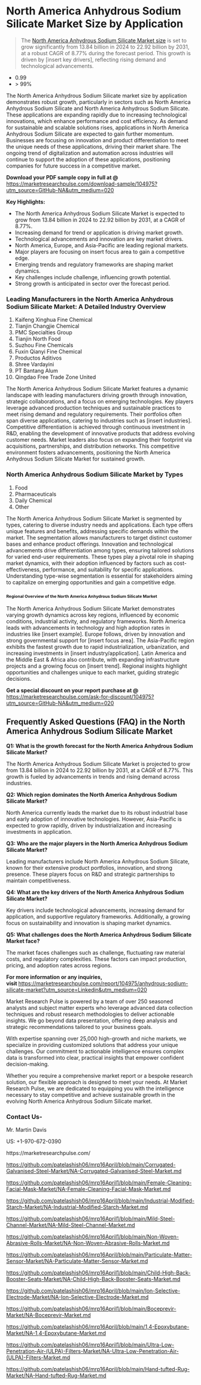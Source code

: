 <h1>North America Anhydrous Sodium Silicate Market&nbsp;Size by Application</h1><blockquote><p>The <a href="https://marketresearchpulse.com/download-sample/104975?utm_source=GitHub-NA&amp;utm_medium=020">North America Anhydrous Sodium Silicate Market size</a> is set to grow significantly from 13.84 billion in 2024 to 22.92 billion by 2031, at a robust CAGR of 8.77% during the forecast period. This growth is driven by [insert key drivers], reflecting rising demand and technological advancements.</p></blockquote><ul><li>0.99<li> > 99%</li></ul><p>The North America Anhydrous Sodium Silicate market size by application demonstrates robust growth, particularly in sectors such as North America Anhydrous Sodium Silicate and North America Anhydrous Sodium Silicate. These applications are expanding rapidly due to increasing technological innovations, which enhance performance and cost efficiency. As demand for sustainable and scalable solutions rises, applications in North America Anhydrous Sodium Silicate are expected to gain further momentum. Businesses are focusing on innovation and product differentiation to meet the unique needs of these applications, driving their market share. The ongoing trend of digitalization and automation across industries will continue to support the adoption of these applications, positioning companies for future success in a competitive market.</p><p><strong>Download your PDF sample copy in full at @ </strong><a href="https://marketresearchpulse.com/download-sample/104975?utm_source=GitHub-NA&amp;utm_medium=020">https://marketresearchpulse.com/download-sample/104975?utm_source=GitHub-NA&amp;utm_medium=020</a></p><p><strong>Key Highlights: </strong></p><ul><li>The North America Anhydrous Sodium Silicate Market is expected to grow from 13.84 billion in 2024 to 22.92 billion by 2031, at a CAGR of 8.77%.</li><li>Increasing demand for trend or application is driving market growth.</li><li>Technological advancements and innovation are key market drivers.</li><li>North America, Europe, and Asia-Pacific are leading regional markets.</li><li>Major players are focusing on insert focus area to gain a competitive edge.</li><li>Emerging trends and regulatory frameworks are shaping market dynamics.</li><li>Key challenges include challenge, influencing growth potential.</li><li>Strong growth is anticipated in sector over the forecast period.</li></ul><h3>Leading Manufacturers in the North America Anhydrous Sodium Silicate Market: A Detailed Industry Overview</h3><ol><li>Kaifeng Xinghua Fine Chemical</li><li>Tianjin Changjie Chemical</li><li>PMC Specialties Group</li><li>Tianjin North Food</li><li>Suzhou Fine Chemicals</li><li>Fuxin Qianyi Fine Chemical</li><li>Productos Aditivos</li><li>Shree Vardayini</li><li>PT Bantang Alum</li><li>Qingdao Free Trade Zone United</li></ol><div class="flex max-w-full flex-col flex-grow"><div class="min-h-8 text-message flex w-full flex-col items-end gap-2 whitespace-normal break-words [.text-message+&amp;]:mt-5" dir="auto" data-message-author-role="assistant" data-message-id="fd8432e4-4910-450d-b182-61b7bfb0a01f" data-message-model-slug="gpt-4o"><div class="flex w-full flex-col gap-1 empty:hidden first:pt-[3px]"><div class="markdown prose w-full break-words dark:prose-invert light"><p>The North America Anhydrous Sodium Silicate Market features a dynamic landscape with leading manufacturers driving growth through innovation, strategic collaborations, and a focus on emerging technologies. Key players leverage advanced production techniques and sustainable practices to meet rising demand and regulatory requirements. Their portfolios often span diverse applications, catering to industries such as [insert industries]. Competitive differentiation is achieved through continuous investment in R&amp;D, enabling the development of innovative products that address evolving customer needs. Market leaders also focus on expanding their footprint via acquisitions, partnerships, and distribution networks. This competitive environment fosters advancements, positioning the North America Anhydrous Sodium Silicate Market for sustained growth.</p></div></div></div></div><h3>North America Anhydrous Sodium Silicate Market by Types</h3><ol><li>Food<li> Pharmaceuticals<li> Daily Chemical<li> Other</li></ol><div class="flex max-w-full flex-col flex-grow"><div class="min-h-8 text-message flex w-full flex-col items-end gap-2 whitespace-normal break-words [.text-message+&amp;]:mt-5" dir="auto" data-message-author-role="assistant" data-message-id="084470be-0bb7-4664-bddf-5156b4f41249" data-message-model-slug="gpt-4o-mini"><div class="flex w-full flex-col gap-1 empty:hidden first:pt-[3px]"><div class="markdown prose w-full break-words dark:prose-invert light"><p>The North America Anhydrous Sodium Silicate Market is segmented by types, catering to diverse industry needs and applications. Each type offers unique features and benefits, addressing specific demands within the market. The segmentation allows manufacturers to target distinct customer bases and enhance product offerings. Innovation and technological advancements drive differentiation among types, ensuring tailored solutions for varied end-user requirements. These types play a pivotal role in shaping market dynamics, with their adoption influenced by factors such as cost-effectiveness, performance, and suitability for specific applications. Understanding type-wise segmentation is essential for stakeholders aiming to capitalize on emerging opportunities and gain a competitive edge.</p></div></div></div></div><h3><span style="font-size: 11px;">Regional Overview of the North America Anhydrous Sodium Silicate Market</span></h3><div class="flex max-w-full flex-col flex-grow"><div class="min-h-8 text-message flex w-full flex-col items-end gap-2 whitespace-normal break-words [.text-message+&amp;]:mt-5" dir="auto" data-message-author-role="assistant" data-message-id="e9038762-ce64-4e30-91c9-9bd413514231" data-message-model-slug="gpt-4o-mini"><div class="flex w-full flex-col gap-1 empty:hidden first:pt-[3px]"><div class="markdown prose w-full break-words dark:prose-invert light"><p>The North America Anhydrous Sodium Silicate Market demonstrates varying growth dynamics across key regions, influenced by economic conditions, industrial activity, and regulatory frameworks. North America leads with advancements in technology and high adoption rates in industries like [insert example]. Europe follows, driven by innovation and strong governmental support for [insert focus area]. The Asia-Pacific region exhibits the fastest growth due to rapid industrialization, urbanization, and increasing investments in [insert industry/application]. Latin America and the Middle East &amp; Africa also contribute, with expanding infrastructure projects and a growing focus on [insert trend]. Regional insights highlight opportunities and challenges unique to each market, guiding strategic decisions.</p></div></div></div></div><p><strong>Get a special discount on your report purchase at @ </strong><a href="https://marketresearchpulse.com/ask-for-discount/104975?utm_source=GitHub-NA&amp;utm_medium=020">https://marketresearchpulse.com/ask-for-discount/104975?utm_source=GitHub-NA&amp;utm_medium=020</a></p><h2>Frequently Asked Questions (FAQ) in the North America Anhydrous Sodium Silicate Market</h2><p><strong>Q1: What is the growth forecast for the North America Anhydrous Sodium Silicate Market?</strong></p><p>The North America Anhydrous Sodium Silicate Market is projected to grow from 13.84 billion in 2024 to 22.92 billion by 2031, at a CAGR of 8.77%. This growth is fueled by advancements in trends and rising demand across industries.</p><p><strong>Q2: Which region dominates the North America Anhydrous Sodium Silicate Market?</strong></p><p>North America currently leads the market due to its robust industrial base and early adoption of innovative technologies. However, Asia-Pacific is expected to grow rapidly, driven by industrialization and increasing investments in application.</p><p><strong>Q3: Who are the major players in the North America Anhydrous Sodium Silicate Market?</strong></p><p>Leading manufacturers include North America Anhydrous Sodium Silicate, known for their extensive product portfolios, innovation, and strong presence. These players focus on R&amp;D and strategic partnerships to maintain competitiveness.</p><p><strong>Q4: What are the key drivers of the North America Anhydrous Sodium Silicate Market?</strong></p><p>Key drivers include technological advancements, increasing demand for application, and supportive regulatory frameworks. Additionally, a growing focus on sustainability and innovation is shaping market dynamics.</p><p><strong>Q5: What challenges does the North America Anhydrous Sodium Silicate Market face?</strong></p><p>The market faces challenges such as challenge, fluctuating raw material costs, and regulatory complexities. These factors can impact production, pricing, and adoption rates across regions.</p><p><strong>For more information or any inquiries, visit&nbsp;</strong><a href="https://marketresearchpulse.com/report/104975/anhydrous-sodium-silicate-market?utm_source=Linkedin&utm_medium=020">https://marketresearchpulse.com/report/104975/anhydrous-sodium-silicate-market?utm_source=Linkedin&utm_medium=020</a></p><p>Market Research Pulse is powered by a team of over 250 seasoned analysts and subject matter experts who leverage advanced data collection techniques and robust research methodologies to deliver actionable insights. We go beyond data presentation, offering deep analysis and strategic recommendations tailored to your business goals.</p><p>With expertise spanning over 25,000 high-growth and niche markets, we specialize in providing customized solutions that address your unique challenges. Our commitment to actionable intelligence ensures complex data is transformed into clear, practical insights that empower confident decision-making.</p><p>Whether you require a comprehensive market report or a bespoke research solution, our flexible approach is designed to meet your needs. At Market Research Pulse, we are dedicated to equipping you with the intelligence necessary to stay competitive and achieve sustainable growth in the evolving North America Anhydrous Sodium Silicate market.</p><h3><strong>Contact Us-</strong></h3><p>Mr. Martin Davis</p><p>US: +1-970-672-0390</p><p>https://marketresearchpulse.com/</p><p><a href="https://github.com/patelashish06/mrp16April/blob/main/Corrugated-Galvanised-Steel-Market/NA-Corrugated-Galvanised-Steel-Market.md">https://github.com/patelashish06/mrp16April/blob/main/Corrugated-Galvanised-Steel-Market/NA-Corrugated-Galvanised-Steel-Market.md</a></p><p><a href="https://github.com/patelashish06/mrp16April1/blob/main/Female-Cleaning-Facial-Mask-Market/NA-Female-Cleaning-Facial-Mask-Market.md">https://github.com/patelashish06/mrp16April1/blob/main/Female-Cleaning-Facial-Mask-Market/NA-Female-Cleaning-Facial-Mask-Market.md</a></p><p><a href="https://github.com/patelashish06/mrp16April/blob/main/Industrial-Modified-Starch-Market/NA-Industrial-Modified-Starch-Market.md">https://github.com/patelashish06/mrp16April/blob/main/Industrial-Modified-Starch-Market/NA-Industrial-Modified-Starch-Market.md</a></p><p><a href="https://github.com/patelashish06/mrp16April1/blob/main/Mild-Steel-Channel-Market/NA-Mild-Steel-Channel-Market.md">https://github.com/patelashish06/mrp16April1/blob/main/Mild-Steel-Channel-Market/NA-Mild-Steel-Channel-Market.md</a></p><p><a href="https://github.com/patelashish06/mrp16April1/blob/main/Non-Woven-Abrasive-Rolls-Market/NA-Non-Woven-Abrasive-Rolls-Market.md">https://github.com/patelashish06/mrp16April1/blob/main/Non-Woven-Abrasive-Rolls-Market/NA-Non-Woven-Abrasive-Rolls-Market.md</a></p><p><a href="https://github.com/patelashish06/mrp16April/blob/main/Particulate-Matter-Sensor-Market/NA-Particulate-Matter-Sensor-Market.md">https://github.com/patelashish06/mrp16April/blob/main/Particulate-Matter-Sensor-Market/NA-Particulate-Matter-Sensor-Market.md</a></p><p><a href="https://github.com/patelashish06/mrp16April1/blob/main/Child-High-Back-Booster-Seats-Market/NA-Child-High-Back-Booster-Seats-Market.md">https://github.com/patelashish06/mrp16April1/blob/main/Child-High-Back-Booster-Seats-Market/NA-Child-High-Back-Booster-Seats-Market.md</a></p><p><a href="https://github.com/patelashish06/mrp16April/blob/main/Ion-Selective-Electrode-Market/NA-Ion-Selective-Electrode-Market.md">https://github.com/patelashish06/mrp16April/blob/main/Ion-Selective-Electrode-Market/NA-Ion-Selective-Electrode-Market.md</a></p><p><a href="https://github.com/patelashish06/mrp16April1/blob/main/Boceprevir-Market/NA-Boceprevir-Market.md">https://github.com/patelashish06/mrp16April1/blob/main/Boceprevir-Market/NA-Boceprevir-Market.md</a></p><p><a href="https://github.com/patelashish06/mrp16April/blob/main/1,4-Epoxybutane-Market/NA-1,4-Epoxybutane-Market.md">https://github.com/patelashish06/mrp16April/blob/main/1,4-Epoxybutane-Market/NA-1,4-Epoxybutane-Market.md</a></p><p><a href="https://github.com/patelashish06/mrp16April1/blob/main/Ultra-Low-Penetration-Air-(ULPA)-Filters-Market/NA-Ultra-Low-Penetration-Air-(ULPA)-Filters-Market.md">https://github.com/patelashish06/mrp16April1/blob/main/Ultra-Low-Penetration-Air-(ULPA)-Filters-Market/NA-Ultra-Low-Penetration-Air-(ULPA)-Filters-Market.md</a></p><p><a href="https://github.com/patelashish06/mrp16April/blob/main/Hand-tufted-Rug-Market/NA-Hand-tufted-Rug-Market.md">https://github.com/patelashish06/mrp16April/blob/main/Hand-tufted-Rug-Market/NA-Hand-tufted-Rug-Market.md</a></p>